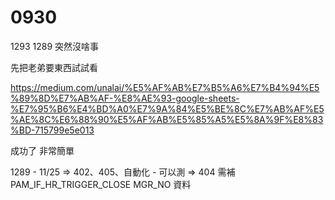 # 0930

1293 1289 突然沒啥事

先把老弟要東西試試看

<https://medium.com/unalai/%E5%AF%AB%E7%B5%A6%E7%B4%94%E5%89%8D%E7%AB%AF-%E8%AE%93-google-sheets-%E7%95%B6%E4%BD%A0%E7%9A%84%E5%BE%8C%E7%AB%AF%E5%AE%8C%E6%88%90%E5%AF%AB%E5%85%A5%E5%8A%9F%E8%83%BD-715799e5e013>

成功了 非常簡單

1289 - 11/25
=> 402、405、自動化 - 可以測
=> 404 需補 PAM_IF_HR_TRIGGER_CLOSE MGR_NO 資料
